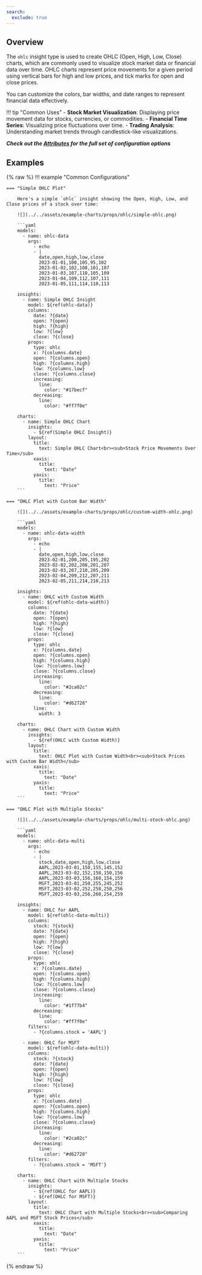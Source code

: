```yaml
---
search:
  exclude: true
---
```


<!--start-->

## Overview

The `ohlc` insight type is used to create OHLC (Open, High, Low, Close) charts, which are commonly used to visualize stock market data or financial data over time. OHLC charts represent price movements for a given period using vertical bars for high and low prices, and tick marks for open and close prices.

You can customize the colors, bar widths, and date ranges to represent financial data effectively.

!!! tip "Common Uses" - **Stock Market Visualization**: Displaying price movement data for stocks, currencies, or commodities. - **Financial Time Series**: Visualizing price fluctuations over time. - **Trading Analysis**: Understanding market trends through candlestick-like visualizations.

_**Check out the [Attributes](../configuration/Insight/Props/Ohlc/#attributes) for the full set of configuration options**_

## Examples

{% raw %}
!!! example "Common Configurations"

    === "Simple OHLC Plot"

        Here's a simple `ohlc` insight showing the Open, High, Low, and Close prices of a stock over time:

        ![](../../assets/example-charts/props/ohlc/simple-ohlc.png)

        ```yaml
        models:
          - name: ohlc-data
            args:
              - echo
              - |
                date,open,high,low,close
                2023-01-01,100,105,95,102
                2023-01-02,102,108,101,107
                2023-01-03,107,110,105,109
                2023-01-04,109,112,107,111
                2023-01-05,111,114,110,113

        insights:
          - name: Simple OHLC Insight
            model: ${ref(ohlc-data)}
            columns:
              date: ?{date}
              open: ?{open}
              high: ?{high}
              low: ?{low}
              close: ?{close}
            props:
              type: ohlc
              x: ?{columns.date}
              open: ?{columns.open}
              high: ?{columns.high}
              low: ?{columns.low}
              close: ?{columns.close}
              increasing:
                line:
                  color: "#17becf"
              decreasing:
                line:
                  color: "#ff7f0e"

        charts:
          - name: Simple OHLC Chart
            insights:
              - ${ref(Simple OHLC Insight)}
            layout:
              title:
                text: Simple OHLC Chart<br><sub>Stock Price Movements Over Time</sub>
              xaxis:
                title:
                  text: "Date"
              yaxis:
                title:
                  text: "Price"
        ```

    === "OHLC Plot with Custom Bar Width"

        ![](../../assets/example-charts/props/ohlc/custom-width-ohlc.png)

        ```yaml
        models:
          - name: ohlc-data-width
            args:
              - echo
              - |
                date,open,high,low,close
                2023-02-01,200,205,195,202
                2023-02-02,202,208,201,207
                2023-02-03,207,210,205,209
                2023-02-04,209,212,207,211
                2023-02-05,211,214,210,213

        insights:
          - name: OHLC with Custom Width
            model: ${ref(ohlc-data-width)}
            columns:
              date: ?{date}
              open: ?{open}
              high: ?{high}
              low: ?{low}
              close: ?{close}
            props:
              type: ohlc
              x: ?{columns.date}
              open: ?{columns.open}
              high: ?{columns.high}
              low: ?{columns.low}
              close: ?{columns.close}
              increasing:
                line:
                  color: "#2ca02c"
              decreasing:
                line:
                  color: "#d62728"
              line:
                width: 3

        charts:
          - name: OHLC Chart with Custom Width
            insights:
              - ${ref(OHLC with Custom Width)}
            layout:
              title:
                text: OHLC Plot with Custom Width<br><sub>Stock Prices with Custom Bar Width</sub>
              xaxis:
                title:
                  text: "Date"
              yaxis:
                title:
                  text: "Price"
        ```

    === "OHLC Plot with Multiple Stocks"

        ![](../../assets/example-charts/props/ohlc/multi-stock-ohlc.png)

        ```yaml
        models:
          - name: ohlc-data-multi
            args:
              - echo
              - |
                stock,date,open,high,low,close
                AAPL,2023-03-01,150,155,145,152
                AAPL,2023-03-02,152,158,150,156
                AAPL,2023-03-03,156,160,154,159
                MSFT,2023-03-01,250,255,245,252
                MSFT,2023-03-02,252,258,250,256
                MSFT,2023-03-03,256,260,254,259

        insights:
          - name: OHLC for AAPL
            model: ${ref(ohlc-data-multi)}
            columns:
              stock: ?{stock}
              date: ?{date}
              open: ?{open}
              high: ?{high}
              low: ?{low}
              close: ?{close}
            props:
              type: ohlc
              x: ?{columns.date}
              open: ?{columns.open}
              high: ?{columns.high}
              low: ?{columns.low}
              close: ?{columns.close}
              increasing:
                line:
                  color: "#1f77b4"
              decreasing:
                line:
                  color: "#ff7f0e"
            filters:
              - ?{columns.stock = 'AAPL'}

          - name: OHLC for MSFT
            model: ${ref(ohlc-data-multi)}
            columns:
              stock: ?{stock}
              date: ?{date}
              open: ?{open}
              high: ?{high}
              low: ?{low}
              close: ?{close}
            props:
              type: ohlc
              x: ?{columns.date}
              open: ?{columns.open}
              high: ?{columns.high}
              low: ?{columns.low}
              close: ?{columns.close}
              increasing:
                line:
                  color: "#2ca02c"
              decreasing:
                line:
                  color: "#d62728"
            filters:
              - ?{columns.stock = 'MSFT'}

        charts:
          - name: OHLC Chart with Multiple Stocks
            insights:
              - ${ref(OHLC for AAPL)}
              - ${ref(OHLC for MSFT)}
            layout:
              title:
                text: OHLC Chart with Multiple Stocks<br><sub>Comparing AAPL and MSFT Stock Prices</sub>
              xaxis:
                title:
                  text: "Date"
              yaxis:
                title:
                  text: "Price"
        ```

{% endraw %}

<!--end-->
